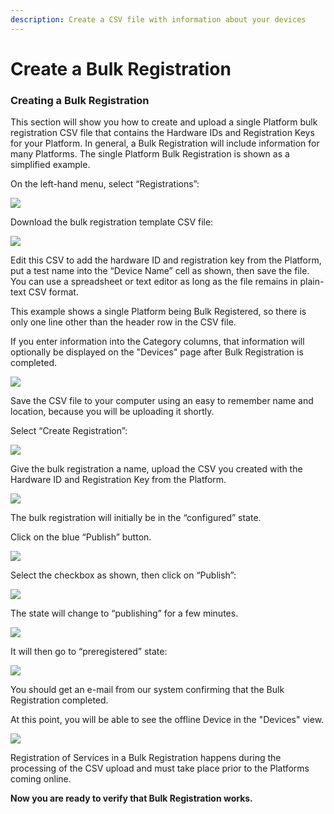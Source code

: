 ```yaml
---
description: Create a CSV file with information about your devices
---
```


# Create a Bulk Registration

### **Creating a Bulk Registration**

This section will show you how to create and upload a single Platform bulk registration CSV file that contains the Hardware IDs and Registration Keys for your Platform.  In general, a Bulk Registration will include information for many Platforms.  The single Platform Bulk Registration is shown as a simplified example.

On the left-hand menu, select “Registrations”:

![](../../.gitbook/assets/image%20%28421%29.png)

Download the bulk registration template CSV file:

![](../../.gitbook/assets/image%20%28353%29.png)

Edit this CSV to add the hardware ID and registration key from the Platform, put a test name into the “Device Name” cell as shown, then save the file.  You can use a spreadsheet or text editor as long as the file remains in plain-text CSV format.

This example shows a single Platform being Bulk Registered, so there is only one line other than the header row in the CSV file.

If you enter information into the Category columns, that information will optionally be displayed on the "Devices" page after Bulk Registration is completed.

![](../../.gitbook/assets/image%20%28400%29.png)

Save the CSV file to your computer using an easy to remember name and location, because you will be uploading it shortly.

Select “Create Registration”:

![](../../.gitbook/assets/image%20%28146%29.png)

Give the bulk registration a name, upload the CSV you created with the Hardware ID and Registration Key from the Platform.

![](../../.gitbook/assets/image%20%28359%29.png)

The bulk registration will initially be in the “configured” state.  

Click on the blue “Publish” button.

![](../../.gitbook/assets/image%20%2858%29.png)

Select the checkbox as shown, then click on “Publish”:

![](../../.gitbook/assets/image%20%28249%29.png)

The state will change to “publishing” for a few minutes.

![](../../.gitbook/assets/image%20%28378%29.png)

It will then go to “preregistered” state:

![](../../.gitbook/assets/image%20%28158%29.png)

You should get an e-mail from our system confirming that the Bulk Registration completed.

At this point, you will be able to see the offline Device in the "Devices" view.  

![](../../.gitbook/assets/image%20%28160%29.png)

Registration of Services in a Bulk Registration happens during the processing of the CSV upload and must take place prior to the Platforms coming online.

**Now you are ready to verify that Bulk Registration works.**  


